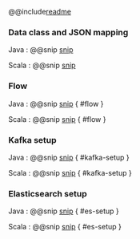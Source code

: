 @@include[readme](/step_001_complete/README.md)

### Data class and JSON mapping

Java
: @@snip [snip](/step_001_complete/src/main/java/samples/javadsl/Movie.java)

Scala
: @@snip [snip](/step_001_complete/src/main/scala/samples/scaladsl/Movie.scala)



### Flow
Java
: @@snip [snip](/step_001_complete/src/main/java/samples/javadsl/Main.java) { #flow }

Scala
: @@snip [snip](/step_001_complete/src/main/scala/samples/scaladsl/Main.scala) { #flow }


### Kafka setup
Java
: @@snip [snip](/step_001_complete/src/main/java/samples/javadsl/Main.java) { #kafka-setup }

Scala
: @@snip [snip](/step_001_complete/src/main/scala/samples/scaladsl/Main.scala) { #kafka-setup }


### Elasticsearch setup
Java
: @@snip [snip](/step_001_complete/src/main/java/samples/javadsl/Main.java) { #es-setup }

Scala
: @@snip [snip](/step_001_complete/src/main/scala/samples/scaladsl/Main.scala) { #es-setup }

